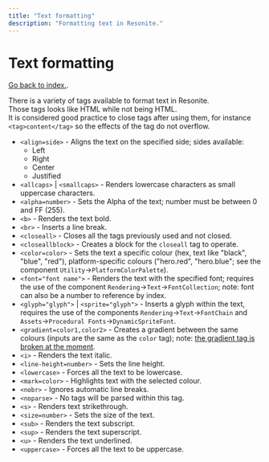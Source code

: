 ```yaml
---
title: "Text formatting"
description: "Formatting text in Resonite."
---
```


# Text formatting

[Go back to index.](/wiki/resonite/).

There is a variety of tags available to format text in Resonite.  
Those tags looks like HTML while not being HTML.  
It is considered good practice to close tags after using them, for instance `<tag>content</tag>` so the effects of the tag do not overflow.

- `<align=side>` - Aligns the text on the specified side; sides available:
  - Left
  - Right
  - Center
  - Justified
- `<allcaps>` | `<smallcaps>` - Renders lowercase characters as small uppercase characters.
- `<alpha=number>` - Sets the Alpha of the text; number must be between 0 and FF (255).
- `<b>` - Renders the text bold.
- `<br>` - Inserts a line break.
- `<closeall>` - Closes all the tags previously used and not closed.
- `<closeallblock>` - Creates a block for the `closeall` tag to operate.
- `<color=color>` - Sets the text a specific colour (hex, text like "black", "blue", "red"), platform-specific colours ("hero.red", "hero.blue"; see the component `Utility`->`PlatformColorPalette`).
- `<font="font name">` - Renders the text with the specified font; requires the use of the component `Rendering`->`Text`->`FontCollection`; note: font can also be a number to reference by index.
- `<glyph="glyph">` | `<sprite="glyph">` - Inserts a glyph within the text, requires the use of the components `Rendering`->`Text`->`FontChain` and `Assets`->`Procedural Fonts`->`DynamicSpriteFont`.
- `<gradient=color1,color2>` - Creates a gradient between the same colours (inputs are the same as the `color` tag); note: [the gradient tag is broken at the moment](https://github.com/Yellow-Dog-Man/Resonite-Issues/issues/426).
- `<i>` - Renders the text italic.
- `<line-height=number>` - Sets the line height.
- `<lowercase>` - Forces all the text to be lowercase.
- `<mark=color>` - Highlights text with the selected colour.
- `<nobr>` - Ignores automatic line breaks.
- `<noparse>` - No tags will be parsed within this tag.
- `<s>` - Renders text strikethrough.
- `<size=number>` - Sets the size of the text.
- `<sub>` - Renders the text subscript.
- `<sup>` - Renders the text superscript.
- `<u>` - Renders the text underlined.
- `<uppercase>` - Forces all the text to be uppercase.
